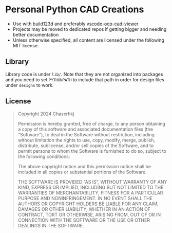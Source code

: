 # Personal Python CAD Creations

- Use with [build123d](https://github.com/gumyr/build123d) and preferably [vscode-ocp-cad-viewer](https://github.com/bernhard-42/vscode-ocp-cad-viewer)
- Projects may be moved to dedicated repos if getting bigger and needing better documentation
- Unless otherwise specified, all content are licensed under the following MIT license.

## Library

Library code is under `lib/`. Note that they are not organized into packages and you need to set `PYTHONPATH` to include that path in order for design files under `designs` to work.

## License

> Copyright 2024 Chaserhkj
>
> Permission is hereby granted, free of charge, to any person obtaining a copy of this software and associated documentation files (the “Software”), to deal in the Software without restriction, including without limitation the rights to use, copy, modify, merge, publish, distribute, sublicense, and/or sell copies of the Software, and to permit persons to whom the Software is furnished to do so, subject to the following conditions:
> 
> The above copyright notice and this permission notice shall be included in all copies or substantial portions of the Software.
> 
> THE SOFTWARE IS PROVIDED “AS IS”, WITHOUT WARRANTY OF ANY KIND, EXPRESS OR IMPLIED, INCLUDING BUT NOT LIMITED TO THE WARRANTIES OF MERCHANTABILITY, FITNESS FOR A PARTICULAR PURPOSE AND NONINFRINGEMENT. IN NO EVENT SHALL THE AUTHORS OR COPYRIGHT HOLDERS BE LIABLE FOR ANY CLAIM, DAMAGES OR OTHER LIABILITY, WHETHER IN AN ACTION OF CONTRACT, TORT OR OTHERWISE, ARISING FROM, OUT OF OR IN CONNECTION WITH THE SOFTWARE OR THE USE OR OTHER DEALINGS IN THE SOFTWARE.